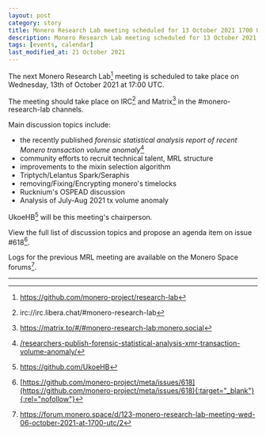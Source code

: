 ```yaml
---
layout: post
category: story
title: Monero Research Lab meeting scheduled for 13 October 2021 1700 UTC
description: Monero Research Lab meeting scheduled for 13 October 2021 1700 UTC on irc/Matrix channels.
tags: [events, calendar]
last_modified_at: 21 October 2021
---
```


The next Monero Research Lab[^1] meeting is scheduled to take place on Wednesday, 13th of October 2021 at 17:00 UTC.

The meeting should take place on IRC[^2] and Matrix[^3] in the #monero-research-lab channels.

Main discussion topics include: 

- the recently published *forensic statistical analysis report of recent Monero transaction volume anomaly*[^4]
- community efforts to recruit technical talent, MRL structure
- improvements to the mixin selection algorithm
- Triptych/Lelantus Spark/Seraphis
- removing/Fixing/Encrypting monero's timelocks
- Rucknium's OSPEAD discussion
- Analysis of July-Aug 2021 tx volume anomaly

UkoeHB[^5] will be this meeting's chairperson.

View the full list of discussion topics and propose an agenda item on issue #618[^6].

Logs for the previous MRL meeting are available on the Monero Space forums[^7].

---

[^1]: https://github.com/monero-project/research-lab
[^2]: irc://irc.libera.chat/#monero-research-lab
[^3]: https://matrix.to/#/#monero-research-lab:monero.social
[^4]: [/researchers-publish-forensic-statistical-analysis-xmr-transaction-volume-anomaly/](/researchers-publish-forensic-statistical-analysis-xmr-transaction-volume-anomaly/)
[^5]: https://github.com/UkoeHB
[^6]: [https://github.com/monero-project/meta/issues/618](https://github.com/monero-project/meta/issues/618){:target="_blank"}{:rel="nofollow"}
[^7]: https://forum.monero.space/d/123-monero-research-lab-meeting-wed-06-october-2021-at-1700-utc/2

